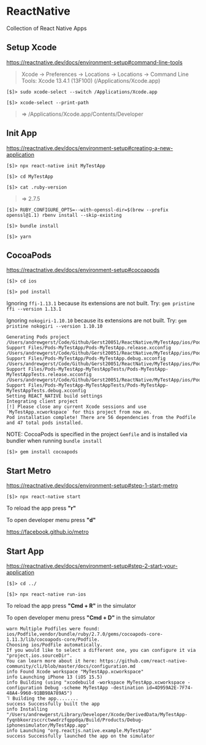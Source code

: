 # ReactNative

Collection of React Native Apps

## Setup Xcode

https://reactnative.dev/docs/environment-setup#command-line-tools

> Xcode → Preferences → Locations → Locations → Command Line Tools: Xcode 13.4.1 (13F100) (/Applications/Xcode.app)

`[$]> sudo xcode-select --switch /Applications/Xcode.app`

`[$]> xcode-select --print-path`

> => /Applications/Xcode.app/Contents/Developer

## Init App

https://reactnative.dev/docs/environment-setup#creating-a-new-application

`[$]> npx react-native init MyTestApp`

`[$]> cd MyTestApp`

`[$]> cat .ruby-version`

> => 2.7.5

`[$]> RUBY_CONFIGURE_OPTS=--with-openssl-dir=$(brew --prefix openssl@1.1) rbenv install --skip-existing`

`[$]> bundle install`

`[$]> yarn`

## CocoaPods

https://reactnative.dev/docs/environment-setup#cocoapods

`[$]> cd ios`

`[$]> pod install`

Ignoring `ffi-1.13.1` because its extensions are not built. Try: `gem pristine ffi --version 1.13.1`

Ignoring `nokogiri-1.10.10` because its extensions are not built. Try: `gem pristine nokogiri --version 1.10.10`

```
Generating Pods project
/Users/andrewgerst/Code/Github/Gerst20051/ReactNative/MyTestApp/ios/Pods/Target Support Files/Pods-MyTestApp/Pods-MyTestApp.release.xcconfig
/Users/andrewgerst/Code/Github/Gerst20051/ReactNative/MyTestApp/ios/Pods/Target Support Files/Pods-MyTestApp/Pods-MyTestApp.debug.xcconfig
/Users/andrewgerst/Code/Github/Gerst20051/ReactNative/MyTestApp/ios/Pods/Target Support Files/Pods-MyTestApp-MyTestAppTests/Pods-MyTestApp-MyTestAppTests.release.xcconfig
/Users/andrewgerst/Code/Github/Gerst20051/ReactNative/MyTestApp/ios/Pods/Target Support Files/Pods-MyTestApp-MyTestAppTests/Pods-MyTestApp-MyTestAppTests.debug.xcconfig
Setting REACT_NATIVE build settings
Integrating client project
[!] Please close any current Xcode sessions and use `MyTestApp.xcworkspace` for this project from now on.
Pod installation complete! There are 56 dependencies from the Podfile and 47 total pods installed.
```

NOTE: CocoaPods is specified in the project `Gemfile` and is installed via bundler when running `bundle install`

`[$]> gem install cocoapods`

## Start Metro

https://reactnative.dev/docs/environment-setup#step-1-start-metro

`[$]> npx react-native start`

To reload the app press **"r"**

To open developer menu press **"d"**

https://facebook.github.io/metro

## Start App

https://reactnative.dev/docs/environment-setup#step-2-start-your-application

`[$]> cd ../`

`[$]> npx react-native run-ios`

To reload the app press **"Cmd + R"** in the simulator

To open developer menu press **"Cmd + D"** in the simulator

```
warn Multiple Podfiles were found: ios/Podfile,vendor/bundle/ruby/2.7.0/gems/cocoapods-core-1.11.3/lib/cocoapods-core/Podfile.
Choosing ios/Podfile automatically.
If you would like to select a different one, you can configure it via "project.ios.sourceDir".
You can learn more about it here: https://github.com/react-native-community/cli/blob/master/docs/configuration.md
info Found Xcode workspace "MyTestApp.xcworkspace"
info Launching iPhone 13 (iOS 15.5)
info Building (using "xcodebuild -workspace MyTestApp.xcworkspace -configuration Debug -scheme MyTestApp -destination id=4D959A2E-7F74-48A4-9960-91BB98A789A5")
⠹ Building the app........
success Successfully built the app
info Installing "/Users/andrewgerst/Library/Developer/Xcode/DerivedData/MyTestApp-fyqnbkoxrzsccrctwwdrzfqppdqa/Build/Products/Debug-iphonesimulator/MyTestApp.app"
info Launching "org.reactjs.native.example.MyTestApp"
success Successfully launched the app on the simulator
```
